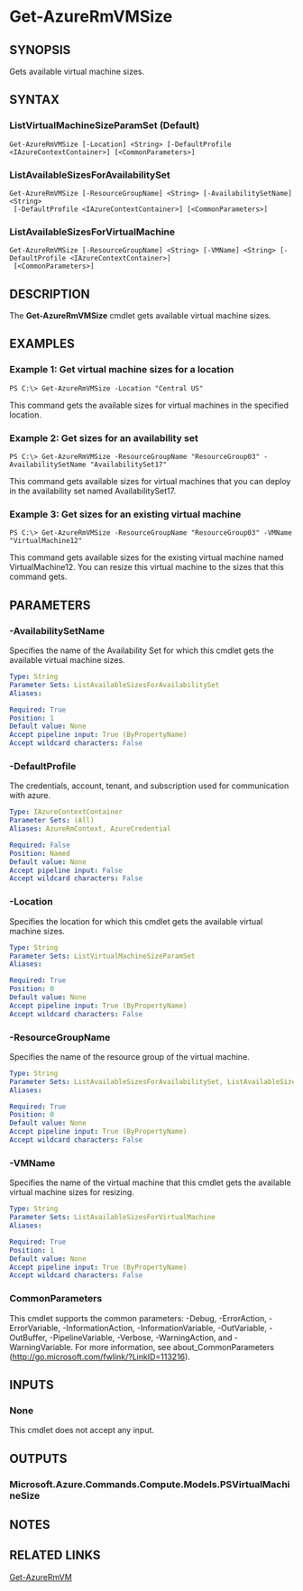 ﻿---
external help file: Microsoft.Azure.Commands.Compute.dll-Help.xml
Module Name: AzureRM.Compute
ms.assetid: B7A675D3-EF79-4EE2-9330-D4C690739006
online version: https://docs.microsoft.com/en-us/powershell/module/azurerm.compute/get-azurermvmsize
schema: 2.0.0
---

# Get-AzureRmVMSize

## SYNOPSIS
Gets available virtual machine sizes.

## SYNTAX

### ListVirtualMachineSizeParamSet (Default)
```
Get-AzureRmVMSize [-Location] <String> [-DefaultProfile <IAzureContextContainer>] [<CommonParameters>]
```

### ListAvailableSizesForAvailabilitySet
```
Get-AzureRmVMSize [-ResourceGroupName] <String> [-AvailabilitySetName] <String>
 [-DefaultProfile <IAzureContextContainer>] [<CommonParameters>]
```

### ListAvailableSizesForVirtualMachine
```
Get-AzureRmVMSize [-ResourceGroupName] <String> [-VMName] <String> [-DefaultProfile <IAzureContextContainer>]
 [<CommonParameters>]
```

## DESCRIPTION
The **Get-AzureRmVMSize** cmdlet gets available virtual machine sizes.

## EXAMPLES

### Example 1: Get virtual machine sizes for a location
```
PS C:\> Get-AzureRmVMSize -Location "Central US"
```

This command gets the available sizes for virtual machines in the specified location.

### Example 2: Get sizes for an availability set
```
PS C:\> Get-AzureRmVMSize -ResourceGroupName "ResourceGroup03" -AvailabilitySetName "AvailabilitySet17"
```

This command gets available sizes for virtual machines that you can deploy in the availability set named AvailabilitySet17.

### Example 3: Get sizes for an existing virtual machine
```
PS C:\> Get-AzureRmVMSize -ResourceGroupName "ResourceGroup03" -VMName "VirtualMachine12"
```

This command gets available sizes for the existing virtual machine named VirtualMachine12.
You can resize this virtual machine to the sizes that this command gets.

## PARAMETERS

### -AvailabilitySetName
Specifies the name of the Availability Set for which this cmdlet gets the available virtual machine sizes.

```yaml
Type: String
Parameter Sets: ListAvailableSizesForAvailabilitySet
Aliases:

Required: True
Position: 1
Default value: None
Accept pipeline input: True (ByPropertyName)
Accept wildcard characters: False
```

### -DefaultProfile
The credentials, account, tenant, and subscription used for communication with azure.

```yaml
Type: IAzureContextContainer
Parameter Sets: (All)
Aliases: AzureRmContext, AzureCredential

Required: False
Position: Named
Default value: None
Accept pipeline input: False
Accept wildcard characters: False
```

### -Location
Specifies the location for which this cmdlet gets the available virtual machine sizes.

```yaml
Type: String
Parameter Sets: ListVirtualMachineSizeParamSet
Aliases:

Required: True
Position: 0
Default value: None
Accept pipeline input: True (ByPropertyName)
Accept wildcard characters: False
```

### -ResourceGroupName
Specifies the name of the resource group of the virtual machine.

```yaml
Type: String
Parameter Sets: ListAvailableSizesForAvailabilitySet, ListAvailableSizesForVirtualMachine
Aliases:

Required: True
Position: 0
Default value: None
Accept pipeline input: True (ByPropertyName)
Accept wildcard characters: False
```

### -VMName
Specifies the name of the virtual machine that this cmdlet gets the available virtual machine sizes for resizing.

```yaml
Type: String
Parameter Sets: ListAvailableSizesForVirtualMachine
Aliases:

Required: True
Position: 1
Default value: None
Accept pipeline input: True (ByPropertyName)
Accept wildcard characters: False
```

### CommonParameters
This cmdlet supports the common parameters: -Debug, -ErrorAction, -ErrorVariable, -InformationAction, -InformationVariable, -OutVariable, -OutBuffer, -PipelineVariable, -Verbose, -WarningAction, and -WarningVariable. For more information, see about_CommonParameters (http://go.microsoft.com/fwlink/?LinkID=113216).

## INPUTS

### None
This cmdlet does not accept any input.

## OUTPUTS

### Microsoft.Azure.Commands.Compute.Models.PSVirtualMachineSize

## NOTES

## RELATED LINKS

[Get-AzureRmVM](./Get-AzureRmVM.md)



